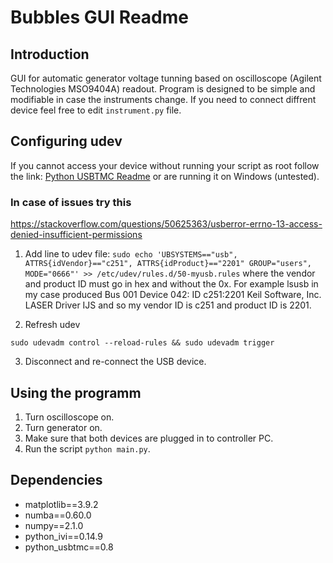 # Bubbles GUI Readme
## Introduction
GUI for automatic generator voltage tunning based on oscilloscope (Agilent Technologies MSO9404A) readout.
Program is designed to be simple and modifiable in case the instruments change.
If you need to connect diffrent device feel free to edit `instrument.py` file.

## Configuring udev
If you cannot access your device without running your script as root follow the link: [Python USBTMC Readme](http://alexforencich.com/wiki/en/python-usbtmc/readme)
or are running it on Windows (untested).

### In case of issues try this
https://stackoverflow.com/questions/50625363/usberror-errno-13-access-denied-insufficient-permissions

1. Add line to udev file:
```sudo echo 'UBSYSTEMS=="usb", ATTRS{idVendor}=="c251", ATTRS{idProduct}=="2201" GROUP="users", MODE="0666"' >> /etc/udev/rules.d/50-myusb.rules```
where the vendor and product ID must go in hex and without the 0x. For example lsusb in my case produced Bus 001 Device 042: ID c251:2201 Keil Software, Inc. LASER Driver IJS and so my vendor ID is c251 and product ID is 2201.

2. Refresh udev

```sudo udevadm control --reload-rules && sudo udevadm trigger```

3. Disconnect and re-connect the USB device.


## Using the programm
1. Turn oscilloscope on.
2. Turn generator on.
3. Make sure that both devices are plugged in to controller PC.
4. Run the script `python main.py`.

## Dependencies
* matplotlib==3.9.2
* numba==0.60.0
* numpy==2.1.0
* python_ivi==0.14.9
* python_usbtmc==0.8
